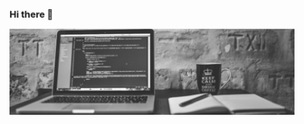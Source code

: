 ### Hi there 👋

![Bem vindo!](https://github.com/arlesondoliveira/arlesondoliveira/blob/main/Header.png)


